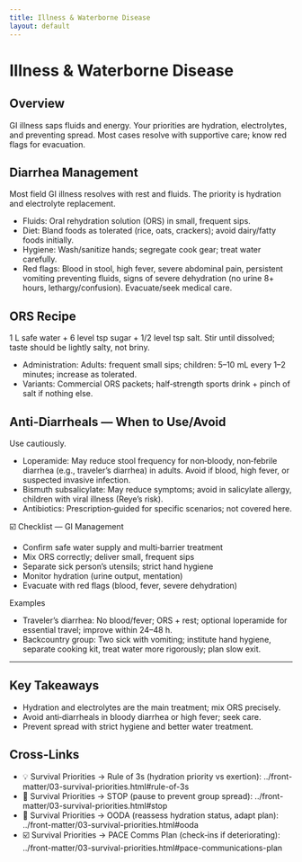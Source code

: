 ```yaml
---
title: Illness & Waterborne Disease
layout: default
---
```


# Illness & Waterborne Disease

## Overview
GI illness saps fluids and energy. Your priorities are hydration, electrolytes, and preventing spread. Most cases resolve with supportive care; know red flags for evacuation.

## Diarrhea Management
Most field GI illness resolves with rest and fluids. The priority is hydration and electrolyte replacement.

- Fluids: Oral rehydration solution (ORS) in small, frequent sips.
- Diet: Bland foods as tolerated (rice, oats, crackers); avoid dairy/fatty foods initially.
- Hygiene: Wash/sanitize hands; segregate cook gear; treat water carefully.
- Red flags: Blood in stool, high fever, severe abdominal pain, persistent vomiting preventing fluids, signs of severe dehydration (no urine 8+ hours, lethargy/confusion). Evacuate/seek medical care.

## ORS Recipe
1 L safe water + 6 level tsp sugar + 1/2 level tsp salt. Stir until dissolved; taste should be lightly salty, not briny.

- Administration: Adults: frequent small sips; children: 5–10 mL every 1–2 minutes; increase as tolerated.
- Variants: Commercial ORS packets; half‑strength sports drink + pinch of salt if nothing else.

## Anti-Diarrheals — When to Use/Avoid
Use cautiously.

- Loperamide: May reduce stool frequency for non‑bloody, non‑febrile diarrhea (e.g., traveler’s diarrhea) in adults. Avoid if blood, high fever, or suspected invasive infection.
- Bismuth subsalicylate: May reduce symptoms; avoid in salicylate allergy, children with viral illness (Reye’s risk).
- Antibiotics: Prescription‑guided for specific scenarios; not covered here.

☑️ Checklist — GI Management
- Confirm safe water supply and multi‑barrier treatment
- Mix ORS correctly; deliver small, frequent sips
- Separate sick person’s utensils; strict hand hygiene
- Monitor hydration (urine output, mentation)
- Evacuate with red flags (blood, fever, severe dehydration)

Examples
- Traveler’s diarrhea: No blood/fever; ORS + rest; optional loperamide for essential travel; improve within 24–48 h.
- Backcountry group: Two sick with vomiting; institute hand hygiene, separate cooking kit, treat water more rigorously; plan slow exit.

---

## Key Takeaways
- Hydration and electrolytes are the main treatment; mix ORS precisely.
- Avoid anti‑diarrheals in bloody diarrhea or high fever; seek care.
- Prevent spread with strict hygiene and better water treatment.

## Cross-Links
- 💡 Survival Priorities → Rule of 3s (hydration priority vs exertion): ../front-matter/03-survival-priorities.html#rule-of-3s
- 📝 Survival Priorities → STOP (pause to prevent group spread): ../front-matter/03-survival-priorities.html#stop
- 📝 Survival Priorities → OODA (reassess hydration status, adapt plan): ../front-matter/03-survival-priorities.html#ooda
- ☑️ Survival Priorities → PACE Comms Plan (check‑ins if deteriorating): ../front-matter/03-survival-priorities.html#pace-communications-plan
